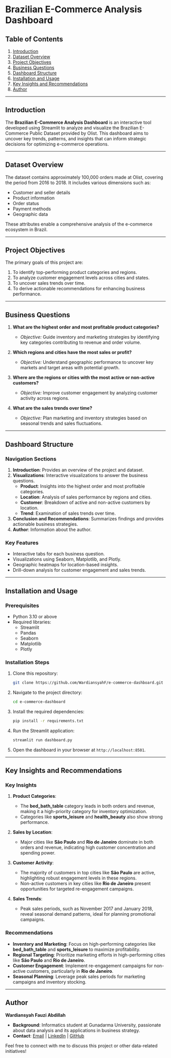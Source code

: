 # Brazilian E-Commerce Analysis Dashboard

## Table of Contents

1. [Introduction](#introduction)
2. [Dataset Overview](#dataset-overview)
3. [Project Objectives](#project-objectives)
4. [Business Questions](#business-questions)
5. [Dashboard Structure](#dashboard-structure)
6. [Installation and Usage](#installation-and-usage)
7. [Key Insights and Recommendations](#key-insights-and-recommendations)
8. [Author](#author)

---

## Introduction

The **Brazilian E-Commerce Analysis Dashboard** is an interactive tool developed using Streamlit to analyze and visualize the Brazilian E-Commerce Public Dataset provided by Olist. This dashboard aims to uncover key trends, patterns, and insights that can inform strategic decisions for optimizing e-commerce operations.

---

## Dataset Overview

The dataset contains approximately 100,000 orders made at Olist, covering the period from 2016 to 2018. It includes various dimensions such as:

- Customer and seller details
- Product information
- Order status
- Payment methods
- Geographic data

These attributes enable a comprehensive analysis of the e-commerce ecosystem in Brazil.

---

## Project Objectives

The primary goals of this project are:

1. To identify top-performing product categories and regions.
2. To analyze customer engagement levels across cities and states.
3. To uncover sales trends over time.
4. To derive actionable recommendations for enhancing business performance.

---

## Business Questions

1. **What are the highest order and most profitable product categories?**

   - _Objective:_ Guide inventory and marketing strategies by identifying key categories contributing to revenue and order volume.

2. **Which regions and cities have the most sales or profit?**

   - _Objective:_ Understand geographic performance to uncover key markets and target areas with potential growth.

3. **Where are the regions or cities with the most active or non-active customers?**

   - _Objective:_ Improve customer engagement by analyzing customer activity across regions.

4. **What are the sales trends over time?**
   - _Objective:_ Plan marketing and inventory strategies based on seasonal trends and sales fluctuations.

---

## Dashboard Structure

### Navigation Sections

1. **Introduction**: Provides an overview of the project and dataset.
2. **Visualizations**: Interactive visualizations to answer the business questions.
   - **Product**: Insights into the highest order and most profitable categories.
   - **Location**: Analysis of sales performance by regions and cities.
   - **Customer**: Breakdown of active and non-active customers by location.
   - **Trend**: Examination of sales trends over time.
3. **Conclusion and Recommendations**: Summarizes findings and provides actionable business strategies.
4. **Author**: Information about the author.

### Key Features

- Interactive tabs for each business question.
- Visualizations using Seaborn, Matplotlib, and Plotly.
- Geographic heatmaps for location-based insights.
- Drill-down analysis for customer engagement and sales trends.

---

## Installation and Usage

### Prerequisites

- Python 3.10 or above
- Required libraries:
  - Streamlit
  - Pandas
  - Seaborn
  - Matplotlib
  - Plotly

### Installation Steps

1. Clone this repository:
   ```bash
   git clone https://github.com/WardiansyahF/e-commerce-dashboard.git
   ```
2. Navigate to the project directory:
   ```bash
   cd e-commerce-dashboard
   ```
3. Install the required dependencies:
   ```bash
   pip install -r requirements.txt
   ```
4. Run the Streamlit application:
   ```bash
   streamlit run dashboard.py
   ```
5. Open the dashboard in your browser at `http://localhost:8501`.

---

## Key Insights and Recommendations

### Key Insights

1. **Product Categories**:

   - The **bed_bath_table** category leads in both orders and revenue, making it a high-priority category for inventory optimization.
   - Categories like **sports_leisure** and **health_beauty** also show strong performance.

2. **Sales by Location**:

   - Major cities like **São Paulo** and **Rio de Janeiro** dominate in both orders and revenue, indicating high customer concentration and spending power.

3. **Customer Activity**:

   - The majority of customers in top cities like **São Paulo** are active, highlighting robust engagement levels in these regions.
   - Non-active customers in key cities like **Rio de Janeiro** present opportunities for targeted re-engagement campaigns.

4. **Sales Trends**:
   - Peak sales periods, such as November 2017 and January 2018, reveal seasonal demand patterns, ideal for planning promotional campaigns.

### Recommendations

- **Inventory and Marketing**:
  Focus on high-performing categories like **bed_bath_table** and **sports_leisure** to maximize profitability.
- **Regional Targeting**:
  Prioritize marketing efforts in high-performing cities like **São Paulo** and **Rio de Janeiro**.
- **Customer Engagement**:
  Implement re-engagement campaigns for non-active customers, particularly in **Rio de Janeiro**.
- **Seasonal Planning**:
  Leverage peak sales periods for marketing campaigns and inventory stocking.

---

## Author

**Wardiansyah Fauzi Abdillah**

- **Background**: Informatics student at Gunadarma University, passionate about data analysis and its applications in business strategy.
- **Contact**: [Email](mailto:ardi.dl738@gmail.com) | [LinkedIn](https://linkedin.com/in/wardiansyah-fauzi-abdillah) | [GitHub](https://github.com/WardiansyahF)

Feel free to connect with me to discuss this project or other data-related initiatives!
